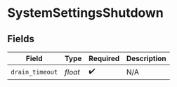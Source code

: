 # SystemSettingsShutdown


## Fields

| Field              | Type               | Required           | Description        |
| ------------------ | ------------------ | ------------------ | ------------------ |
| `drain_timeout`    | *float*            | :heavy_check_mark: | N/A                |